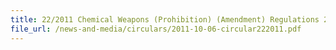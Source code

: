 ```yaml
---
title: 22/2011 Chemical Weapons (Prohibition) (Amendment) Regulations 2011
file_url: /news-and-media/circulars/2011-10-06-circular222011.pdf
---
```

